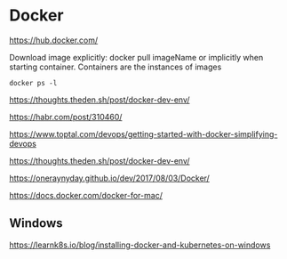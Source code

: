 # Docker
<https://hub.docker.com/>

Download image explicitly: docker pull imageName
or implicitly when starting container.
Containers are the instances of images 

    docker ps -l
    

<https://thoughts.theden.sh/post/docker-dev-env/>

<https://habr.com/post/310460/>

<https://www.toptal.com/devops/getting-started-with-docker-simplifying-devops>

<https://thoughts.theden.sh/post/docker-dev-env/>

<https://oneraynyday.github.io/dev/2017/08/03/Docker/>


<https://docs.docker.com/docker-for-mac/>

## Windows

<https://learnk8s.io/blog/installing-docker-and-kubernetes-on-windows>
